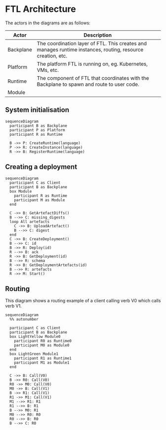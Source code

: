 # FTL Architecture

The actors in the diagrams are as follows:

| Actor     | Description                                                                                                 |
| --------- | ----------------------------------------------------------------------------------------------------------- |
| Backplane | The coordination layer of FTL. This creates and manages runtime instances, routing, resource creation, etc. |
| Platform  | The platform FTL is running on, eg. Kubernetes, VMs, etc.                                                   |
| Runtime   | The component of FTL that coordinates with the Backplane to spawn and route to user code.                   |
| Module    |

## System initialisation

```mermaid
sequenceDiagram
  participant B as Backplane
  participant P as Platform
  participant R as Runtime

  B ->> P: CreateRuntime(language)
  P ->> R: CreateInstance(language)
  R ->> B: RegisterRuntime(language)
```

## Creating a deployment

```mermaid
sequenceDiagram
  participant C as Client
  participant B as Backplane
  box Module
    participant R as Runtime
    participant M as Module
  end

  C ->> B: GetArtefactDiffs()
  B -->> C: missing_digests
  loop All artefacts
    C ->> B: UploadArtefact()
    B -->> C: digest
  end
  C ->> B: CreateDeployment()
  B -->> C: id
  B ->> R: Deploy(id)
  R -->> B: ack
  R ->> B: GetDeployment(id)
  B -->> R: schema
  R ->> B: GetDeploymentArtefacts(id)
  B -->> R: artefacts
  R ->> M: Start()
```

## Routing

This diagram shows a routing example of a client calling verb V0 which calls
verb V1.

```mermaid
sequenceDiagram
  %% autonumber

  participant C as Client
  participant B as Backplane
  box LightYellow Module0
    participant R0 as Runtime0
    participant M0 as Module0
  end
  box LightGreen Module1
    participant R1 as Runtime1
    participant M1 as Module1
  end

  C ->> B: Call(V0)
  B ->> R0: Call(V0)
  R0 ->> M0: Call(V0)
  M0 ->> B: Call(V1)
  B ->> R1: Call(V1)
  R1 ->> M1: Call(V1)
  M1 -->> R1: R1
  R1 -->> B: R1
  B -->> M0: R1
  M0 -->> R0: R0
  R0 -->> B: R0
  B -->> C: R0
```
